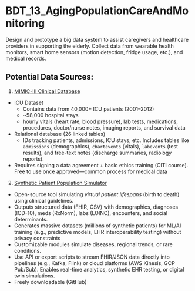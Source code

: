 # BDT_13_AgingPopulationCareAndMonitoring
Design and prototype a big data system to assist caregivers and healthcare providers in supporting the elderly. Collect data from wearable health monitors, smart home sensors (motion detection, fridge usage, etc.), and medical records.


## Potential Data Sources:
1. [MIMIC-III Clinical Database](https://physionet.org/content/mimiciii/1.4/)
- ICU Dataset 
    - Contains data from 40,000+ ICU patients (2001–2012)
    - ~58,000 hospital stays
    - hourly vitals (heart rate, blood pressure), lab tests, medications, procedures, doctor/nurse notes, imaging reports, and survival data
- Relational database (26 linked tables) 
    - IDs tracking patients, admissions, ICU stays, etc. Includes tables like `admissions` (demographics), `chartevents` (vitals), `labevents` (test results), and free-text notes (discharge summaries, radiology reports).  
- Requires signing a data agreement + basic ethics training (CITI course). Free to use once approved—common process for medical data


2. [Synthetic Patient Population Simulator](https://github.com/synthetichealth/synthea)
- Open-source tool simulating *virtual patient lifespans* (birth to death) using clinical guidelines. 
- Outputs structured data (FHIR, CSV) with demographics, diagnoses (ICD-10), meds (RxNorm), labs (LOINC), encounters, and social determinants.  
- Generates massive datasets (millions of synthetic patients) for ML/AI training (e.g., predictive models, EHR interoperability testing) without privacy constraints
- Customizable modules simulate diseases, regional trends, or rare conditions.  
- Use API or export scripts to stream FHIR/JSON data directly into pipelines (e.g., Kafka, Flink) or cloud platforms (AWS Kinesis, GCP Pub/Sub). Enables real-time analytics, synthetic EHR testing, or digital twin simulations.  
- Freely downloadable (GitHub)  